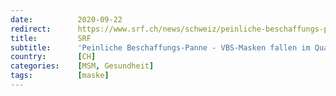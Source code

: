 ```yaml
---
date:          2020-09-22
redirect:      https://www.srf.ch/news/schweiz/peinliche-beschaffungs-panne-vbs-masken-fallen-im-qualitaetstest-durch
title:         SRF
subtitle:      'Peinliche Beschaffungs-Panne - VBS-Masken fallen im Qualitätstest durch'
country:       [CH]
categories:    [MSM, Gesundheit]
tags:          [maske]
---
```

